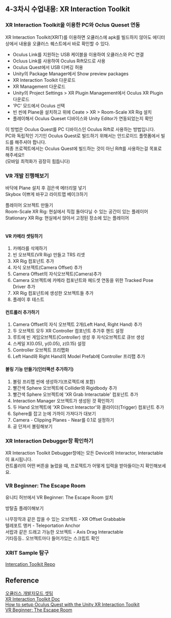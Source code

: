 ## 4-3차시 수업내용: XR Interaction Toolkit

### XR Interaction Toolkit을 이용한 PC와 Oclus Queset 연동

XR Interaction Toolkit(XRIT)를 이용하면 오큘러스에 apk를 빌드하지 않아도 에디터 상에서 내용을 오큘러스 퀘스트에서 바로 확인할 수 있다. 

- Oculus Link를 지원하는 USB 케이블을 이용하여 오큘러스와 PC 연결
- Ocluus Link를 사용하여 Oculus Rift모드로 사용
- Oculus Quest에서 USB 디버깅 허용
- Unity의 Package Manager에서 Show preview packages
- XR Interaction Toolkit 다운로드
- XR Management 다운로드
- Unity의 Project Settings > XR Plugin Management에서 Oculus XR Plugin 다운로드
- 'PC' 모드에서 Oculus 선택
- 빈 씬에 Plane을 설치하고 위에 Ceate > XR > Room-Scale XR Rig 설치
- 플레이해서 Oculus Queset 디바이스와 Unity Editor가 연동되었는지 확인

이 방법은 Oculus Quest를 PC 디바이스인 Oculus Rift로 사용하는 방법입니다.<br>
PC와 독립적인 기기인 Oculus Quest로 빌드하기 위해서는 안드로이드 플랫폼에서 빌드를 해주셔야 합니다.<br>
최종 프로젝트에서는 Oculus Quest에 빌드하는 것이 아닌 Rift를 사용하는걸 목표로 해주세요!!<br>
(모바일 최적화가 굉장히 힘듭니다)

### VR 개발 진행해보기

바닥에 Plane 설치 후 검은색 메터리얼 넣기<br>
Skybox 이쁘게 바꾸고 라이트맵 베이크하기<br>

플레이어 오브젝트 만들기<br>
Room-Scale XR Rig: 현실에서 직접 돌아다닐 수 있는 공간이 있는 플레이어<br>
Stationary XR Rig: 현실에서 앉아서 고정된 장소에 있는 플레이어<br>
<br>

#### VR 카메라 셋팅하기

1. 카메라를 삭제하기
1. 빈 오브젝트(VR Rig) 만들고 TRS 리셋
1. XR Rig 컴포넌트 추가
1. 자식 오브젝트(Camera Offset) 추가 
1. Camera Offset의 자식오브젝트(Camera)추가
1. Camera 오브젝트에 카메라 컴포넌트와 헤드셋 연동을 위한 Tracked Pose Driver 추가
1. XR Rig 컴포넌트에 생성한 오브젝트들 추가
1. 플레이 후 테스트

#### 컨트롤러 추가하기

1. Camera Offset의 자식 오브젝트 2개(Left Hand, Right Hand) 추가
1. 두 오브젝트 모두 XR Controller 컴포넌트 추가후 핸드 설정
1. 루트에 빈 게임오브젝트(Controller) 생성 후 자식오브젝트로 큐브 생성
1. 스케일 X(0.05), y(0.05), z(0.15) 설정
1. Controller 오브젝트 프리팹화
1. Left Hand와 Right Hand의 Model Prefab에 Controller 프리팹 추가

#### 볼링 기능 만들기(인터랙션 추가하기)

1. 볼링 프리팹 씬에 생성하기(프로젝트에 포함)
1. 빨간색 Sphere 오브젝트에 Collider와 Rigidbody 추가
1. 빨간색 Sphere 오브젝트에 'XR Grab Interactable' 컴포넌트 추가
1. Interaction Manager 오브젝트가 생성된 것 확인하기
1. 두 Hand 오브젝트에 'XR Direct Interactor'와 콜라이더(Trigger) 컴포넌트 추가
1. Sphere를 잡고 눈에 가까이 가져다가 대보기
1. Camera - Clipping Planes - Near를 0.1로 설정하기
1. 공 던져서 볼링해보기

### XR Interaction Debugger창 확인하기

XR Interaction Toolkit Debugger창에는 모든 Device와 Interactor, Interactable이 표시됩니다.<br>
컨트롤러의 어떤 버튼을 눌렀을 때, 프로젝트가 어떻게 입력을 받아들이는지 확인해보세요.

### VR Beginner: The Escape Room

유니티 허브에서 VR Beginner: The Escape Room 설치

방탈출 플레이해보기

나무장작과 같은 잡을 수 있는 오브젝트 - XR Offset Grabbable<br>
텔레포트 앵커 - Teleportation Anchor<br>
서랍과 같은 드래고 가능한 오브젝트 - Axis Drag Interactable<br>
기타등등.. 오브젝트마다 들어가있는 스크립트 확인

### XRIT Sample 탐구

[Intercation Toolkit Repo](https://github.com/Unity-Technologies/XR-Interaction-Toolkit-Examples)

## Reference
[오큘러스 개발자모드 셋팅](https://github.com/eugene-doobu/Meister-Unity-assignment-1/blob/main/lecture/4-0_oculusDeveloperSetting.md)<br>
[XR Interaction Toolkit Doc](https://docs.unity3d.com/Packages/com.unity.xr.interaction.toolkit@1.0/manual/index.html)<br>
[How to setup Oculus Quest with the Unity XR Interaction Toolkit](https://youtu.be/zWI7zX-Hg6c)<br>
[VR Beginner: The Escape Room](https://learn.unity.com/project/vr-beginner-the-escape-room)